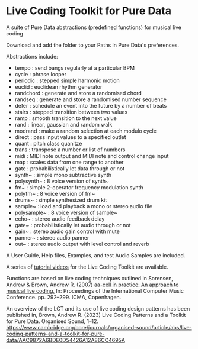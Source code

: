 # Live Coding Toolkit for Pure Data
 A suite of Pure Data abstractions (predefined functions) for musical live coding

 Download and add the folder to your Paths in Pure Data's preferences.

 Abstractions include:
 - tempo : send bangs regularly at a particular BPM
 - cycle : phrase looper
 - periodic : stepped simple harmonic motion
 - euclid : euclidean rhythm generator
 - randchord : generate and store a randomised chord
 - randseq : generate and store a randomised number sequence
 - defer : schedule an event into the future by a number of beats
 - stairs : stepped transition between two values
 - ramp : smooth transition to the next value
 - rand : linear, gaussian and random walk
 - modrand : make a random selection at each modulo cycle
 - direct : pass input values to a specified outlet
 - quant : pitch class quanitze
 - trans : transpose a number or list of numbers
 - midi : MIDI note output and MIDI note and control change input
 - map : scales data from one range to another
 - gate : probabilistically let data through or not
 - synth~ : simple mono subtractive synth
 - polysynth~ : 8 voice version of synth~
 - fm~ : simple 2-operator frequency modulation synth
 - polyfm~ : 8 voice version of fm~
 - drums~ : simple synthesized drum kit
 - sample~ : load and playback a mono or stereo audio file
 - polysample~ : 8 voice version of sample~
 - echo~ : stereo audio feedback delay
 - gate~ : probabilistically let audio through or not
 - gain~ : stereo audio gain control with mute
 - panner~ : stereo audio panner
 - out~ : stereo audio output with level control and reverb

A User Guide, Help files, Examples, and test Audio Samples are included.

A series of [tutorial videos](https://www.youtube.com/playlist?list=PLuxj2jXSuTvt2P4TLVdnhHy2hnHNUMTqO) for the Live Coding Toolkit are available. 

Functions are based on live coding techniques outlined in Sorensen, Andrew & Brown, Andrew R. (2007) [aa-cell in practice: An approach to musical live coding.](https://eprints.qut.edu.au/39768/1/c39768.pdf) In: Proceedings of the International Computer Music Conference. pp. 292–299. ICMA, Copenhagen.

An overview of the LCT and its use of live coding design patterns has been published in, Brown, Andrew R. (2023) Live Coding Patterns and a Toolkit for Pure Data. Organised Sound, 1–12. https://www.cambridge.org/core/journals/organised-sound/article/abs/live-coding-patterns-and-a-toolkit-for-pure-data/AAC9872A6BDE0D54426A12A86CC4695A

